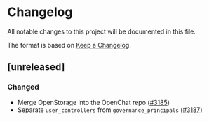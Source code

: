 # Changelog
All notable changes to this project will be documented in this file.

The format is based on [Keep a Changelog](https://keepachangelog.com/en/1.0.0/).

## [unreleased]

### Changed

- Merge OpenStorage into the OpenChat repo ([#3185](https://github.com/open-ic/open-chat/pull/3185))
- Separate `user_controllers` from `governance_principals` ([#3187](https://github.com/open-ic/open-chat/pull/3187))